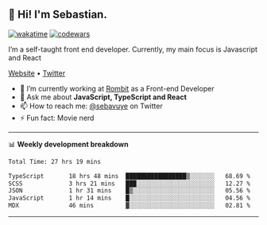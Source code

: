 ## 👋 Hi! I'm Sebastian.

[![wakatime](https://wakatime.com/badge/user/df0036c6-328a-4a39-be9b-e49417ed22a1.svg)](https://wakatime.com/@df0036c6-328a-4a39-be9b-e49417ed22a1)
[![codewars](https://www.codewars.com/users/sebavuye/badges/small)](https://www.codewars.com/users/sebavuye)

I’m a self-taught front end developer. Currently, my main focus is Javascript and React

[Website](https://sebastianvuye.be) • [Twitter](https://twitter.com/sebavuye)

- 🔭 I’m currently working at [Rombit](https://rombit.com/) as a Front-end Developer
- 💬 Ask me about **JavaScript, TypeScript and React**
- 📫 How to reach me: [@sebavuye](https://twitter.com/sebavuye) on Twitter
- ⚡ Fun fact: Movie nerd

-------

📊 **Weekly development breakdown**

<!--START_SECTION:waka-->

```txt
Total Time: 27 hrs 19 mins

TypeScript       18 hrs 48 mins  █████████████████▒░░░░░░░   68.69 %
SCSS             3 hrs 21 mins   ███░░░░░░░░░░░░░░░░░░░░░░   12.27 %
JSON             1 hr 31 mins    █▒░░░░░░░░░░░░░░░░░░░░░░░   05.56 %
JavaScript       1 hr 14 mins    █░░░░░░░░░░░░░░░░░░░░░░░░   04.56 %
MDX              46 mins         ▓░░░░░░░░░░░░░░░░░░░░░░░░   02.81 %
```

<!--END_SECTION:waka-->
-------
